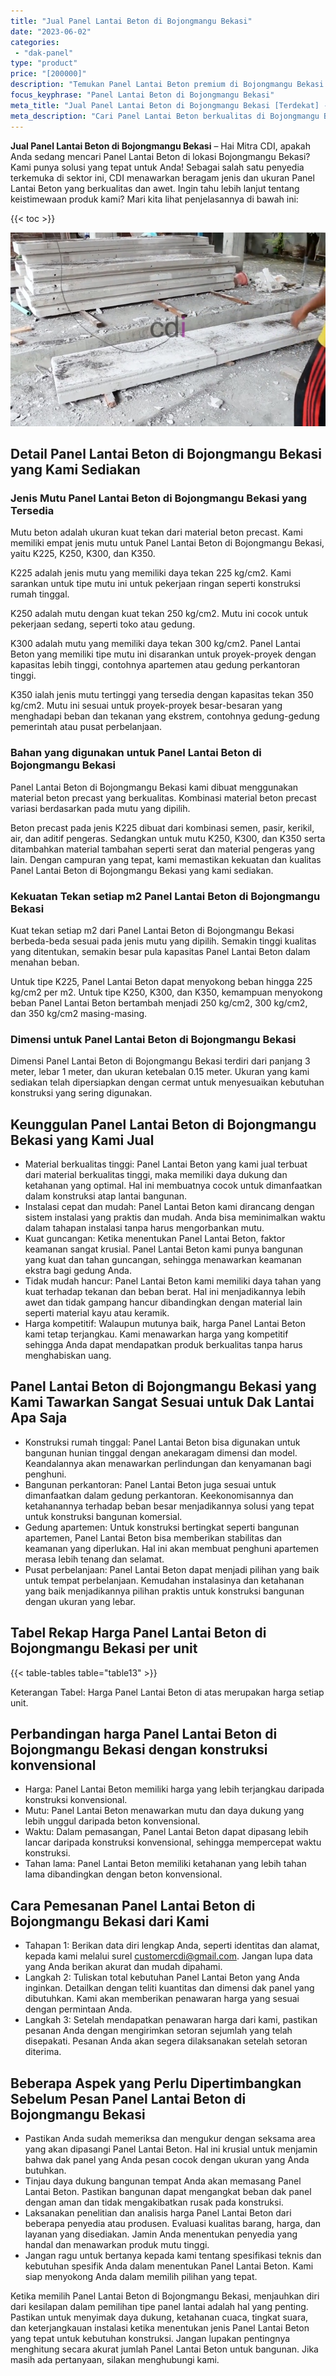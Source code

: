 ```yaml
---
title: "Jual Panel Lantai Beton di Bojongmangu Bekasi"
date: "2023-06-02"
categories:
 - "dak-panel"
type: "product"
price: "[200000]"
description: "Temukan Panel Lantai Beton premium di Bojongmangu Bekasi. Panel Lantai Beton dirancang untuk kebutuhan konstruksi modern dengan performa andalan. Hubungi kami sekarang."
focus_keyphrase: "Panel Lantai Beton di Bojongmangu Bekasi"
meta_title: "Jual Panel Lantai Beton di Bojongmangu Bekasi [Terdekat] - CDI"
meta_description: "Cari Panel Lantai Beton berkualitas di Bojongmangu Bekasi?. Kami menyediakan Panel Lantai Beton premium untuk pembangunan. Harga terbaik hanya di sini."
---
```


**Jual Panel Lantai Beton di Bojongmangu Bekasi** – Hai Mitra CDI, apakah Anda sedang mencari Panel Lantai Beton di lokasi Bojongmangu Bekasi? Kami punya solusi yang tepat untuk Anda! Sebagai salah satu penyedia terkemuka di sektor ini, CDI menawarkan beragam jenis dan ukuran Panel Lantai Beton yang berkualitas dan awet. Ingin tahu lebih lanjut tentang keistimewaan produk kami? Mari kita lihat penjelasannya di bawah ini:

{{< toc >}}

![Jual Panel Lantai Beton di Bojongmangu Bekasi](/images/dak-panel/dak-panel-29.jpg)

## Detail Panel Lantai Beton di Bojongmangu Bekasi yang Kami Sediakan

### Jenis Mutu Panel Lantai Beton di Bojongmangu Bekasi yang Tersedia

Mutu beton adalah ukuran kuat tekan dari material beton precast. Kami memiliki empat jenis mutu untuk Panel Lantai Beton di Bojongmangu Bekasi, yaitu K225, K250, K300, dan K350.

K225 adalah jenis mutu yang memiliki daya tekan 225 kg/cm2. Kami sarankan untuk tipe mutu ini untuk pekerjaan ringan seperti konstruksi rumah tinggal.

K250 adalah mutu dengan kuat tekan 250 kg/cm2. Mutu ini cocok untuk pekerjaan sedang, seperti toko atau gedung.

K300 adalah mutu yang memiliki daya tekan 300 kg/cm2. Panel Lantai Beton yang memiliki tipe mutu ini disarankan untuk proyek-proyek dengan kapasitas lebih tinggi, contohnya apartemen atau gedung perkantoran tinggi.

K350 ialah jenis mutu tertinggi yang tersedia dengan kapasitas tekan 350 kg/cm2. Mutu ini sesuai untuk proyek-proyek besar-besaran yang menghadapi beban dan tekanan yang ekstrem, contohnya gedung-gedung pemerintah atau pusat perbelanjaan.

### Bahan yang digunakan untuk Panel Lantai Beton di Bojongmangu Bekasi

Panel Lantai Beton di Bojongmangu Bekasi kami dibuat menggunakan material beton precast yang berkualitas. Kombinasi material beton precast variasi berdasarkan pada mutu yang dipilih.

Beton precast pada jenis K225 dibuat dari kombinasi semen, pasir, kerikil, air, dan aditif pengeras. Sedangkan untuk mutu K250, K300, dan K350 serta ditambahkan material tambahan seperti serat dan material pengeras yang lain. Dengan campuran yang tepat, kami memastikan kekuatan dan kualitas Panel Lantai Beton di Bojongmangu Bekasi yang kami sediakan.

### Kekuatan Tekan setiap m2 Panel Lantai Beton di Bojongmangu Bekasi

Kuat tekan setiap m2 dari Panel Lantai Beton di Bojongmangu Bekasi berbeda-beda sesuai pada jenis mutu yang dipilih. Semakin tinggi kualitas yang ditentukan, semakin besar pula kapasitas Panel Lantai Beton dalam menahan beban.

Untuk tipe K225, Panel Lantai Beton dapat menyokong beban hingga 225 kg/cm2 per m2. Untuk tipe K250, K300, dan K350, kemampuan menyokong beban Panel Lantai Beton bertambah menjadi 250 kg/cm2, 300 kg/cm2, dan 350 kg/cm2 masing-masing.

### Dimensi untuk Panel Lantai Beton di Bojongmangu Bekasi

Dimensi Panel Lantai Beton di Bojongmangu Bekasi terdiri dari panjang 3 meter, lebar 1 meter, dan ukuran ketebalan 0.15 meter. Ukuran yang kami sediakan telah dipersiapkan dengan cermat untuk menyesuaikan kebutuhan konstruksi yang sering digunakan.

## Keunggulan Panel Lantai Beton di Bojongmangu Bekasi yang Kami Jual

*   Material berkualitas tinggi: Panel Lantai Beton yang kami jual terbuat dari material berkualitas tinggi, maka memiliki daya dukung dan ketahanan yang optimal. Hal ini membuatnya cocok untuk dimanfaatkan dalam konstruksi atap lantai bangunan.
*   Instalasi cepat dan mudah: Panel Lantai Beton kami dirancang dengan sistem instalasi yang praktis dan mudah. Anda bisa meminimalkan waktu dalam tahapan instalasi tanpa harus mengorbankan mutu.
*   Kuat guncangan: Ketika menentukan Panel Lantai Beton, faktor keamanan sangat krusial. Panel Lantai Beton kami punya bangunan yang kuat dan tahan guncangan, sehingga menawarkan keamanan ekstra bagi gedung Anda.
*   Tidak mudah hancur: Panel Lantai Beton kami memiliki daya tahan yang kuat terhadap tekanan dan beban berat. Hal ini menjadikannya lebih awet dan tidak gampang hancur dibandingkan dengan material lain seperti material kayu atau keramik.
*   Harga kompetitif: Walaupun mutunya baik, harga Panel Lantai Beton kami tetap terjangkau. Kami menawarkan harga yang kompetitif sehingga Anda dapat mendapatkan produk berkualitas tanpa harus menghabiskan uang.

## Panel Lantai Beton di Bojongmangu Bekasi yang Kami Tawarkan Sangat Sesuai untuk Dak Lantai Apa Saja

*   Konstruksi rumah tinggal: Panel Lantai Beton bisa digunakan untuk bangunan hunian tinggal dengan anekaragam dimensi dan model. Keandalannya akan menawarkan perlindungan dan kenyamanan bagi penghuni.
*   Bangunan perkantoran: Panel Lantai Beton juga sesuai untuk dimanfaatkan dalam gedung perkantoran. Keekonomisannya dan ketahanannya terhadap beban besar menjadikannya solusi yang tepat untuk konstruksi bangunan komersial.
*   Gedung apartemen: Untuk konstruksi bertingkat seperti bangunan apartemen, Panel Lantai Beton bisa memberikan stabilitas dan keamanan yang diperlukan. Hal ini akan membuat penghuni apartemen merasa lebih tenang dan selamat.
*   Pusat perbelanjaan: Panel Lantai Beton dapat menjadi pilihan yang baik untuk tempat perbelanjaan. Kemudahan instalasinya dan ketahanan yang baik menjadikannya pilihan praktis untuk konstruksi bangunan dengan ukuran yang lebar.

## Tabel Rekap Harga Panel Lantai Beton di Bojongmangu Bekasi per unit

{{< table-tables table="table13" >}}

Keterangan Tabel: Harga Panel Lantai Beton di atas merupakan harga setiap unit.

## Perbandingan harga Panel Lantai Beton di Bojongmangu Bekasi dengan konstruksi konvensional

*   Harga: Panel Lantai Beton memiliki harga yang lebih terjangkau daripada konstruksi konvensional.
*   Mutu: Panel Lantai Beton menawarkan mutu dan daya dukung yang lebih unggul daripada beton konvensional.
*   Waktu: Dalam pemasangan, Panel Lantai Beton dapat dipasang lebih lancar daripada konstruksi konvensional, sehingga mempercepat waktu konstruksi.
*   Tahan lama: Panel Lantai Beton memiliki ketahanan yang lebih tahan lama dibandingkan dengan beton konvensional.

## Cara Pemesanan Panel Lantai Beton di Bojongmangu Bekasi dari Kami

*   Tahapan 1: Berikan data diri lengkap Anda, seperti identitas dan alamat, kepada kami melalui surel customercdi@gmail.com. Jangan lupa data yang Anda berikan akurat dan mudah dipahami.
*   Langkah 2: Tuliskan total kebutuhan Panel Lantai Beton yang Anda inginkan. Detailkan dengan teliti kuantitas dan dimensi dak panel yang dibutuhkan. Kami akan memberikan penawaran harga yang sesuai dengan permintaan Anda.
*   Langkah 3: Setelah mendapatkan penawaran harga dari kami, pastikan pesanan Anda dengan mengirimkan setoran sejumlah yang telah disepakati. Pesanan Anda akan segera dilaksanakan setelah setoran diterima.
## Beberapa Aspek yang Perlu Dipertimbangkan Sebelum Pesan Panel Lantai Beton di Bojongmangu Bekasi

*   Pastikan Anda sudah memeriksa dan mengukur dengan seksama area yang akan dipasangi Panel Lantai Beton. Hal ini krusial untuk menjamin bahwa dak panel yang Anda pesan cocok dengan ukuran yang Anda butuhkan.
*   Tinjau daya dukung bangunan tempat Anda akan memasang Panel Lantai Beton. Pastikan bangunan dapat mengangkat beban dak panel dengan aman dan tidak mengakibatkan rusak pada konstruksi.
*   Laksanakan penelitian dan analisis harga Panel Lantai Beton dari beberapa penyedia atau produsen. Evaluasi kualitas barang, harga, dan layanan yang disediakan. Jamin Anda menentukan penyedia yang handal dan menawarkan produk mutu tinggi.
*   Jangan ragu untuk bertanya kepada kami tentang spesifikasi teknis dan kebutuhan spesifik Anda dalam menentukan Panel Lantai Beton. Kami siap menyokong Anda dalam memilih pilihan yang tepat.

Ketika memilih Panel Lantai Beton di Bojongmangu Bekasi, menjauhkan diri dari kesilapan dalam pemilihan tipe panel lantai adalah hal yang penting. Pastikan untuk menyimak daya dukung, ketahanan cuaca, tingkat suara, dan keterjangkauan instalasi ketika menentukan jenis Panel Lantai Beton yang tepat untuk kebutuhan konstruksi. Jangan lupakan pentingnya menghitung secara akurat jumlah Panel Lantai Beton untuk bangunan. Jika masih ada pertanyaan, silakan menghubungi kami.